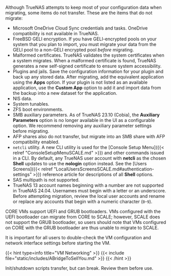 &NewLine;

Although TrueNAS attempts to keep most of your configuration data when migrating, some items do not transfer.
These are the items that do not migrate:

* Microsoft OneDrive Cloud Sync credentials and tasks. OneDrive compatibility is not available in TrueNAS.
* FreeBSD GELI encryption.
  If you have GELI-encrypted pools on your system that you plan to import, you must migrate your data from the GELI pool to a non-GELI encrypted pool *before* migrating.
* Malformed certificates.
  TrueNAS validates the system certificates when a system migrates.
  When a malformed certificate is found, TrueNAS generates a new self-signed certificate to ensure system accessibility.
* Plugins and jails.
  Save the configuration information for your plugin and back up any stored data.
  After migrating, add the equivalent application using the **Apps** option.
  If your plugin is not listed as an available application, use the **Custom App** option to add it and import data from the backup into a new dataset for the application.
* NIS data.
* System tunables.
* ZFS boot environments.
* SMB auxiliary parameters.
  As of TrueNAS 23.10 (Cobia), the **Auxiliary Parameters** option is no longer available in the UI as a configurable option.
  We recommend removing any auxiliary parameter settings before migrating.
* AFP shares also do not transfer, but migrate into an SMB share with AFP compatibility enabled.
* `netcli` utility.
  A new CLI utility is used for the [Console Setup Menu]({{< relref "ConsoleSetupMenuSCALE.md" >}}) and other commands issued in a CLI.
  By default, any TrueNAS user account with **netcli** as the chosen **Shell** updates to use the **nologin** option instead. See the [Users Screens]({{< relref "LocalUsersScreensSCALE.md#authentication-settings" >}}) reference article for descriptions of all **Shell** options.
* SAS multipath is not supported.
* TrueNAS 13 account names beginning with a number are not supported in TrueNAS 24.04.
  Usernames must begin with a letter or an underscore.
  Before attempting migration, review the local user accounts and rename or replace any accounts that begin with a numeric character (`0`-`9`).

CORE VMs support UEFI and GRUB bootloaders. VMs configured with the UEFI bootloader can migrate from CORE to SCALE; however, SCALE does not support the GRUB bootloader, so users should note that VMs configured on CORE with the GRUB bootloader are thus unable to migrate to SCALE. 

It is important for all users to double-check the VM configuration and network interface settings before starting the VM.

{{< hint type=info title="VM Networking" >}}
{{< include file="static/includes/ABridgeToSellYou.md" >}}
{{< /hint >}}

Init/shutdown scripts transfer, but can break. Review them before use.
